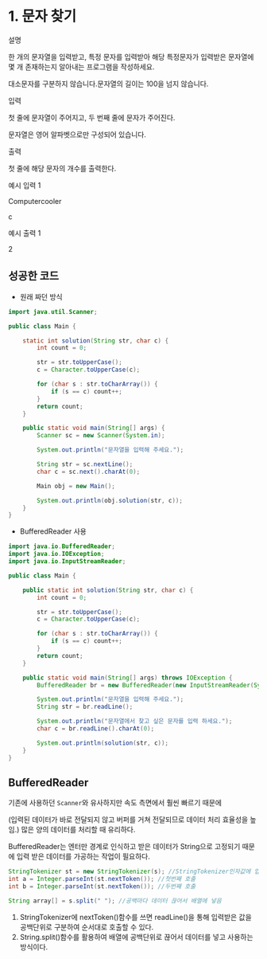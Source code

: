 # 1. 문자 찾기

설명

한 개의 문자열을 입력받고, 특정 문자를 입력받아 해당 특정문자가 입력받은 문자열에 몇 개 존재하는지 알아내는 프로그램을 작성하세요.

대소문자를 구분하지 않습니다.문자열의 길이는 100을 넘지 않습니다.

입력

첫 줄에 문자열이 주어지고, 두 번째 줄에 문자가 주어진다.

문자열은 영어 알파벳으로만 구성되어 있습니다.

출력

첫 줄에 해당 문자의 개수를 출력한다.

예시 입력 1

Computercooler

c

예시 출력 1

2

## 성공한 코드

* 원래 짜던 방식

```java
import java.util.Scanner;

public class Main {

    static int solution(String str, char c) {
        int count = 0;

        str = str.toUpperCase();
        c = Character.toUpperCase(c);

        for (char s : str.toCharArray()) {
            if (s == c) count++;
        }
        return count;
    }

    public static void main(String[] args) {
        Scanner sc = new Scanner(System.in);

        System.out.println("문자열을 입력해 주세요.");

        String str = sc.nextLine();
        char c = sc.next().charAt(0);

        Main obj = new Main();

        System.out.println(obj.solution(str, c));
    }
}
```

* BufferedReader 사용

```java
import java.io.BufferedReader;
import java.io.IOException;
import java.io.InputStreamReader;

public class Main {

    public static int solution(String str, char c) {
        int count = 0;

        str = str.toUpperCase();
        c = Character.toUpperCase(c);

        for (char s : str.toCharArray()) {
            if (s == c) count++;
        }
        return count;
    }

    public static void main(String[] args) throws IOException {
        BufferedReader br = new BufferedReader(new InputStreamReader(System.in));

        System.out.println("문자열을 입력해 주세요.");
        String str = br.readLine();

        System.out.println("문자열에서 찾고 싶은 문자를 입력 하세요.");
        char c = br.readLine().charAt(0);

        System.out.println(solution(str, c));
    }
}
```

## BufferedReader

기존에 사용하던 `Scanner`와 유사하지만 속도 측면에서 훨씬 빠르기 때문에 

(입력된 데이터가 바로 전달되지 않고 버퍼를 거쳐 전달되므로 데이터 처리 효율성을 높임.) 많은 양의 데이터를 처리할 때 유리하다.

BufferedReader는 엔터만 경계로 인식하고 받은 데이터가 String으로 고정되기 때문에 입력 받은 데이터를 가공하는 작업이 필요하다.

```java
StringTokenizer st = new StringTokenizer(s); //StringTokenizer인자값에 입력 문자열 넣음
int a = Integer.parseInt(st.nextToken()); //첫번째 호출
int b = Integer.parseInt(st.nextToken()); //두번째 호출

String array[] = s.split(" "); //공백마다 데이터 끊어서 배열에 넣음
```

1. StringTokenizer에 nextToken()함수를 쓰면 readLine()을 통해 입력받은 값을 공백단위로 구분하여 순서대로 호출할 수 있다. 
2. String.split()함수를 활용하여 배열에 공백단위로 끊어서 데이터를 넣고 사용하는 방식이다.

